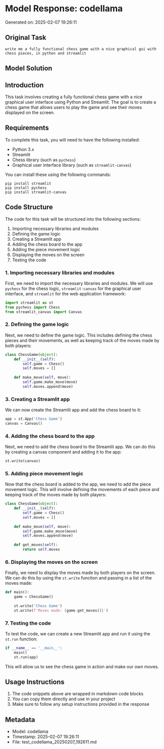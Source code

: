 # Model Response: codellama
Generated on: 2025-02-07 19:26:11

## Original Task
```
write me a fully functional chess game with a nice graphical gui with  chess pieces, in python and streamlit
```

## Model Solution

## Introduction

This task involves creating a fully functional chess game with a nice graphical user interface using Python and Streamlit. The goal is to create a chess game that allows users to play the game and see their moves displayed on the screen.

## Requirements

To complete this task, you will need to have the following installed:

* Python 3.x
* Streamlit
* Chess library (such as `pychess`)
* Graphical user interface library (such as `streamlit-canvas`)

You can install these using the following commands:
```
pip install streamlit
pip install pychess
pip install streamlit-canvas
```
## Code Structure

The code for this task will be structured into the following sections:

1. Importing necessary libraries and modules
2. Defining the game logic
3. Creating a Streamlit app
4. Adding the chess board to the app
5. Adding the piece movement logic
6. Displaying the moves on the screen
7. Testing the code

### 1. Importing necessary libraries and modules

First, we need to import the necessary libraries and modules. We will use `pychess` for the chess logic, `streamlit-canvas` for the graphical user interface, and `streamlit` for the web application framework:
```python
import streamlit as st
from pychess import Chess
from streamlit_canvas import Canvas
```
### 2. Defining the game logic

Next, we need to define the game logic. This includes defining the chess pieces and their movements, as well as keeping track of the moves made by both players:
```python
class ChessGame(object):
    def __init__(self):
        self.game = Chess()
        self.moves = []
    
    def make_move(self, move):
        self.game.make_move(move)
        self.moves.append(move)
```
### 3. Creating a Streamlit app

We can now create the Streamlit app and add the chess board to it:
```python
app = st.App('Chess Game')
canvas = Canvas()
```
### 4. Adding the chess board to the app

Next, we need to add the chess board to the Streamlit app. We can do this by creating a canvas component and adding it to the app:
```python
st.write(canvas)
```
### 5. Adding piece movement logic

Now that the chess board is added to the app, we need to add the piece movement logic. This will involve defining the movements of each piece and keeping track of the moves made by both players:
```python
class ChessGame(object):
    def __init__(self):
        self.game = Chess()
        self.moves = []
    
    def make_move(self, move):
        self.game.make_move(move)
        self.moves.append(move)
        
    def get_moves(self):
        return self.moves
```
### 6. Displaying the moves on the screen

Finally, we need to display the moves made by both players on the screen. We can do this by using the `st.write` function and passing in a list of the moves made:
```python
def main():
    game = ChessGame()
    
    st.write('Chess Game')
    st.write(f'Moves made: {game.get_moves()}')
```
### 7. Testing the code

To test the code, we can create a new Streamlit app and run it using the `st.run` function:
```python
if __name__ == '__main__':
    main()
    st.run(app)
```
This will allow us to see the chess game in action and make our own moves.

## Usage Instructions
1. The code snippets above are wrapped in markdown code blocks
2. You can copy them directly and use in your project
3. Make sure to follow any setup instructions provided in the response

## Metadata
- Model: codellama
- Timestamp: 2025-02-07 19:26:11
- File: test_codellama_20250207_192611.md
